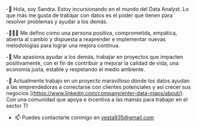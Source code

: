 -👋 Hola, soy Sandra. Estoy incursionando en el mundo del Data Analyst. Lo que más me gusta de trabajar con datos es el poder que tienen para resolver problemas y ayudar a los demás.

-👩🏻‍🦱 Me defino como una persona positiva, comprometida, empática, abierta al cambio y dispuesta a reaprender e implementar nuevas metodologías para lograr una mejora contínua. 

-💞️ Me apasiona ayudar a los demás, trabajar en proyectos que impacten positivamente, con el fin de contribuir a mejorar la calidad de vida, una economía justa, estable y respetando el medio ambiente.

-🌱 Actualmente trabajo en un proyecto maravilloso dónde los datos ayudan a las emprendedoras a conectarse con clientes potenciales y así crecer sus negocios
](https://www.linkedin.com/company/enter-data-maps/about/). Con una comunidad que apoya e incentiva a las mamás para trabajar en el sector TI 
[
](https://www.linkedin.com/company/intechmomlatam/mycompany/verification/)

- 📫 Puedes contactarte conmigo en vesta935@gmail.com
 


<!---
Sandranalyst/Sandranalyst is a ✨ special ✨ repository because its `README.md` (this file) appears on your GitHub profile.
You can click the Preview link to take a look at your changes.
--->
